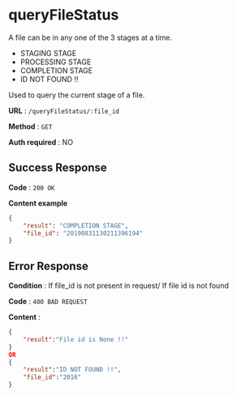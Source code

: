 # queryFileStatus

A file can be in any one of the 3 stages at a time.
- STAGING STAGE
- PROCESSING STAGE
- COMPLETION STAGE
- ID NOT FOUND !!

Used to query the current stage of a file. 

**URL** : `/queryFileStatus/:file_id`

**Method** : `GET`

**Auth required** : NO

## Success Response

**Code** : `200 OK`

**Content example**

```json
{
    "result": "COMPLETION STAGE",
    "file_id": "20190831130211396194"
}
```

## Error Response

**Condition** : If file_id is not present in request/ If file id is not found

**Code** : `400 BAD REQUEST`

**Content** :

```json
{
    "result":"File id is None !!"
}
OR
{
    "result":"ID NOT FOUND !!",
    "file_id":"2016"
}
```
